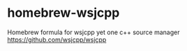 # homebrew-wsjcpp
Homebrew formula for wsjcpp yet one c++ source manager https://github.com/wsjcpp/wsjcpp
